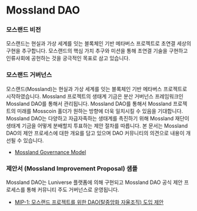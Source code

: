 # Mossland DAO

### 모스랜드 비전

모스랜드는 현실과 가상 세계를 잇는 블록체인 기반 메타버스 프로젝트로 초연결 세상의 구현을 추구합니다. 모스랜드의 핵심 가치 추구와 미션을 통해 초연결 기술을 구현하고 인류사회에 공헌하는 것을 궁극적인 목표로 삼고 있습니다.

### 모스랜드 거버넌스

모스랜드(Mossland)는 현실과 가상 세계를 잇는 블록체인 기반 메타버스 프로젝트로 시작하였습니다. Mossland 프로젝트의 생태계 기금은 분산 거버넌스 프레임워크인 Mossland DAO를 통해서 관리됩니다. Mossland DAO를 통해서 Mossland 프로젝트의 미래를 Mosscoin 홀더가 원하는 방향에 더욱 일치시킬 수 있음을 기대합니다. Mossland DAO는 다양하고 자급자족하는 생태계를 촉진하기 위해 Mossland 재단이 생태계 기금을 어떻게 분배할지 투표하는 제안 절차를 따릅니다. 본 문서는 Mossland DAO의 제안 프로세스에 대한 개요를 담고 있으며 DAO 커뮤니티의 의견으로 내용이 개선될 수 있습니다.

- [Mossland Governance Model](Mossland_DAO_Governance.md)

### 제안서 (Mossland Improvement Proposal) 샘플

Mossland DAO는 Luniverse 플랫폼에 의해 구현되고 Mossland DAO 공식 제안 프로세스를 통해 커뮤니티 주도 거버넌스로 운영됩니다.

- [MIP-1: 모스랜드 프로젝트를 위한 DAO(탈중앙화 자율조직) 도입 제안](MIP_Sample.md)
